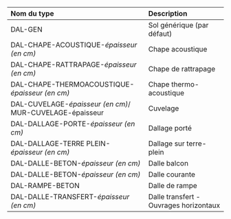 **Nom du type**|**Description**
:--- | :---
DAL-GEN|Sol générique (par défaut)
DAL-CHAPE-ACOUSTIQUE-_épaisseur   (en cm)_|Chape acoustique
DAL-CHAPE-RATTRAPAGE-_épaisseur   (en cm)_|Chape de rattrapage
DAL-CHAPE-THERMOACOUSTIQUE-_épaisseur   (en cm)_|Chape thermo-acoustique
DAL-CUVELAGE-_épaisseur   (en cm)_/  MUR-CUVELAGE-épaisseur|Cuvelage
DAL-DALLAGE-PORTE-_épaisseur   (en cm)_|Dallage porté
DAL-DALLAGE-TERRE  PLEIN-_épaisseur   (en cm)_|Dallage sur terre-plein
DAL-DALLE-BETON-_épaisseur   (en cm)_|Dalle balcon
DAL-DALLE-BETON-_épaisseur   (en cm)_|Dalle courante
DAL-RAMPE-BETON|Dalle de rampe
DAL-DALLE-TRANSFERT-_épaisseur   (en cm)_|Dalle transfert - Ouvrages horizontaux
